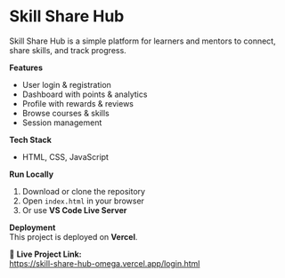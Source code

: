 # Skill Share Hub  

Skill Share Hub is a simple platform for learners and mentors to connect, share skills, and track progress.  

**Features**  
- User login & registration  
- Dashboard with points & analytics  
- Profile with rewards & reviews  
- Browse courses & skills  
- Session management  

**Tech Stack**  
- HTML, CSS, JavaScript  

**Run Locally**  
1. Download or clone the repository  
2. Open `index.html` in your browser  
3. Or use **VS Code Live Server**  

**Deployment**  
This project is deployed on **Vercel**.  

🔗 **Live Project Link:**  
   https://skill-share-hub-omega.vercel.app/login.html
